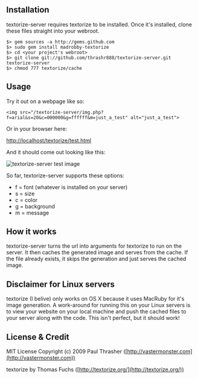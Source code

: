 
## Installation

textorize-server requires textorize to be installed. Once it's installed, clone these files straight into your webroot.

    $> gem sources -a http://gems.github.com
    $> sudo gem install madrobby-textorize
    $> cd <your project's webroot>
    $> git clone git://github.com/thrashr888/textorize-server.git textorize-server
    $> chmod 777 textorize/cache

## Usage

Try it out on a webpage like so:

    <img src="/textorize-server/img.php?f=arial&s=20&c=000000&g=ffffff&m=just_a_test" alt="just_a_test">

Or in your browser here:

[http://localhost/textorize/test.html](http://localhost/textorize/test.html)

And it should come out looking like this:

![textorize-server test image](http://vastermonster.com/images/textorize-server-test.png "textorize-server test image")

So far, textorize-server supports these options:

*  f = font (whatever is installed on your server)
*  s = size
*  c = color
*  g = background
*  m = message

## How it works

textorize-server turns the url into arguments for textorize to run on the server. It then caches the generated image and serves from the cache. If the file already exists, it skips the generation and just serves the cached image.

## Disclaimer for Linux servers

textorize (I belive) only works on OS X because it uses MacRuby for it's image generation. A work-around for running this on your Linux servers is to view your website on your local machine and push the cached files to your server along with the code. This isn't perfect, but it should work!

## License & Credit

MIT License
Copyright (c) 2009 Paul Thrasher ([http://vastermonster.com](http://vastermonster.com))

textorize by Thomas Fuchs ([http://textorize.org/](http://textorize.org/))
